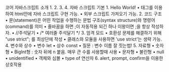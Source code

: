 코어 자바스크립트
  소개
    1.
    2.
    3.
    4.
  자바 스크립트 기본
    1. Hello World!
        • <script> </script> 태그를 이용하여 html안에 자바 스크립트 구현 가능.
        • <script src="/path/to/script.js"></script> 외부 스크립트 가져오기 가능.
    2. 코드 구조
        • 문(statement)은 어떤 작업을 수행하는 문법 구조(syntax structure)와 명령어(command)를 의미
        • 줄바꿈을 하면 ;이 자동적용 되긴 하나 이왕이면 ;을 항상 작성하자.
        • //주석달기
        • /* 여러줄
           주석달기 */
    3. 엄격 모드
        • 호환성 문제를 해결하기 위해 "use strict"; 를 최상단에 작성
        • 클래스와 모듈을 사용하면 'use strict'는 생략 가능.
    4. 변수와 상수
        • 변수 let 
        • 상수 const
        • 질문 : 변수 이름 잘 짓는법!
    5. 자료형
        • 숫자형
        • BigInt형 : 숫자 뒤에 n 붙음. 매우 큰 수를 사용할때 사용
        • 문자형
        • 불린형
        • null
        • unidentified
        • 객체와 심볼
        • type of 연산자
    6. alert, prompt, confirm을 이용한 상호작용
        
          
        
